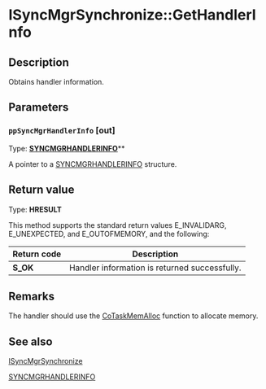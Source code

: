 # ISyncMgrSynchronize::GetHandlerInfo

## Description

Obtains handler information.

## Parameters

### `ppSyncMgrHandlerInfo` [out]

Type: **[SYNCMGRHANDLERINFO](https://learn.microsoft.com/windows/desktop/api/mobsync/ns-mobsync-syncmgrhandlerinfo)****

A pointer to a [SYNCMGRHANDLERINFO](https://learn.microsoft.com/windows/desktop/api/mobsync/ns-mobsync-syncmgrhandlerinfo) structure.

## Return value

Type: **HRESULT**

This method supports the standard return values E_INVALIDARG, E_UNEXPECTED, and E_OUTOFMEMORY, and the following:

| Return code | Description |
| --- | --- |
| **S_OK** | Handler information is returned successfully. |

## Remarks

The handler should use the [CoTaskMemAlloc](https://learn.microsoft.com/windows/desktop/api/combaseapi/nf-combaseapi-cotaskmemalloc) function to allocate memory.

## See also

[ISyncMgrSynchronize](https://learn.microsoft.com/windows/desktop/api/mobsync/nn-mobsync-isyncmgrsynchronize)

[SYNCMGRHANDLERINFO](https://learn.microsoft.com/windows/desktop/api/mobsync/ns-mobsync-syncmgrhandlerinfo)